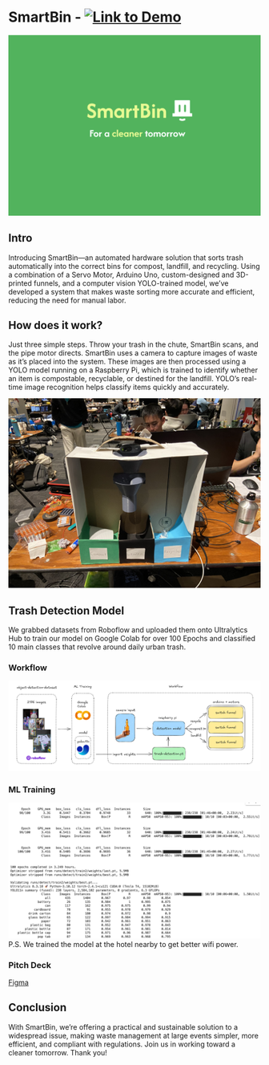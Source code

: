# SmartBin - [![Link to Demo](https://img.shields.io/badge/YouTube-FF0000?style=for-the-badge&logo=youtube&logoColor=white)](https://www.youtube.com/watch?v=DUQ2zHv1NQs)
![logo banner](assets/logo.png)

## Intro
Introducing SmartBin—an automated hardware solution that sorts trash automatically into the correct bins for compost, landfill, and recycling. Using a combination of a Servo Motor, Arduino Uno, custom-designed and 3D-printed funnels, and a computer vision YOLO-trained model, we’ve developed a system that makes waste sorting more accurate and efficient, reducing the need for manual labor.

## How does it work?
Just three simple steps. Throw your trash in the chute, SmartBin scans, and the pipe motor directs.
SmartBin uses a camera to capture images of waste as it’s placed into the system. These images are then processed using a YOLO model running on a Raspberry Pi, which is trained to identify whether an item is compostable, recyclable, or destined for the landfill. YOLO’s real-time image recognition helps classify items quickly and accurately.

![build](assets/build.jpg)

## Trash Detection Model
We grabbed datasets from Roboflow and uploaded them onto Ultralytics Hub to train our model on Google Colab for over 100 Epochs and classified 10 main classes that revolve around daily urban trash.

### Workflow
![workflow](assets/workflow.png)

### ML Training
![workflow](assets/google-colab.png)
P.S. We trained the model at the hotel nearby to get better wifi power.

### Pitch Deck
[Figma](https://www.figma.com/proto/fPMhEasDlWZEEhfg6660DM/SmartBin?node-id=50-180&node-type=canvas&t=3vaZL3ahZxr8h3Yb-1&scaling=contain&content-scaling=fixed&page-id=0%3A1)

## Conclusion
With SmartBin, we’re offering a practical and sustainable solution to a widespread issue, making waste management at large events simpler, more efficient, and compliant with regulations. Join us in working toward a cleaner tomorrow.
Thank you!
